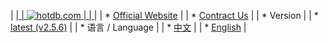 | <a href="https://hotdb.com"> |
| <img class="navicon" src="/assets/navicon-colorful.png" alt="hotdb.com"/> |
| </a> |
| * [Official Website](https://www.hotdb.com) |
| * [Contract Us](mailto:service@hotdb.com) |
| * Version |
| * [latest (v2.5.6)](/en/latest/) |
| * 语言 / Language |
| * [中文](/zh/latest/) |
| * [English](/en/latest/) |